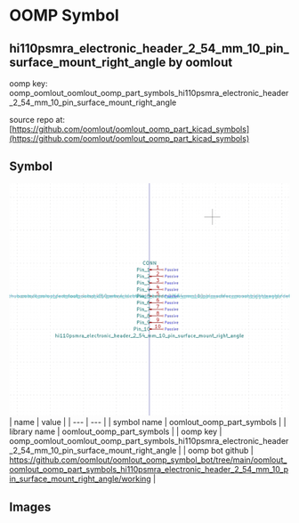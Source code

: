 # OOMP Symbol  
## hi110psmra_electronic_header_2_54_mm_10_pin_surface_mount_right_angle  by oomlout  
  
oomp key: oomp_oomlout_oomlout_oomp_part_symbols_hi110psmra_electronic_header_2_54_mm_10_pin_surface_mount_right_angle  
  
source repo at: [https://github.com/oomlout/oomlout_oomp_part_kicad_symbols](https://github.com/oomlout/oomlout_oomp_part_kicad_symbols)  
## Symbol  
  
[![working.png](working_600.png)](working.png)  
| name | value | 
| --- | --- | 
| symbol name | oomlout_oomp_part_symbols | 
| library name | oomlout_oomp_part_symbols | 
| oomp key | oomp_oomlout_oomlout_oomp_part_symbols_hi110psmra_electronic_header_2_54_mm_10_pin_surface_mount_right_angle | 
| oomp bot github | https://github.com/oomlout/oomlout_oomp_symbol_bot/tree/main/oomlout_oomlout_oomp_part_symbols_hi110psmra_electronic_header_2_54_mm_10_pin_surface_mount_right_angle/working | 
## Images  
